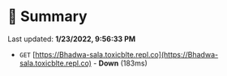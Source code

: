# 📖 Summary
Last updated: **1/23/2022, 9:56:33 PM**

- `GET` [https://Bhadwa-sala.toxicblte.repl.co](https://Bhadwa-sala.toxicblte.repl.co) - **Down** (183ms)

